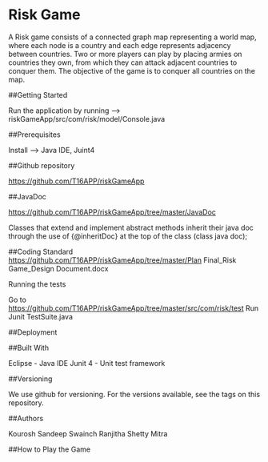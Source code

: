 # Risk Game
A Risk game consists of a connected graph map representing a world map, where each node is a country and each
edge represents adjacency between countries. Two or more players can play by placing armies on countries they
own, from which they can attack adjacent countries to conquer them. The objective of the game is to conquer all
countries on the map.

##Getting Started

Run the application by running --> riskGameApp/src/com/risk/model/Console.java

##Prerequisites

Install --> Java IDE, Juint4

##Github repository

https://github.com/T16APP/riskGameApp


##JavaDoc

https://github.com/T16APP/riskGameApp/tree/master/JavaDoc

Classes that extend and implement abstract methods inherit their java doc through the use of {@inheritDoc} at the top of the class (class java doc);

##Coding Standard
https://github.com/T16APP/riskGameApp/tree/master/Plan
Final_Risk Game_Design Document.docx

Running the tests

Go to https://github.com/T16APP/riskGameApp/tree/master/src/com/risk/test
Run Junit TestSuite.java 




##Deployment



##Built With

Eclipse - Java IDE
Junit 4 - Unit test framework


##Versioning

We use github for versioning. For the versions available, see the tags on this repository.

##Authors

Kourosh
Sandeep Swainch
Ranjitha Shetty
Mitra

##How to Play the Game

